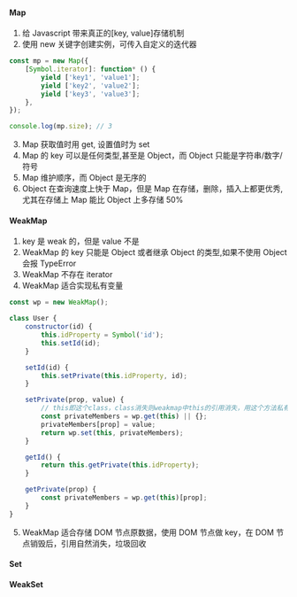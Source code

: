 #### Map

1. 给 Javascript 带来真正的[key, value]存储机制
2. 使用 new 关键字创建实例，可传入自定义的迭代器

```js
const mp = new Map({
    [Symbol.iterator]: function* () {
        yield ['key1', 'value1'];
        yield ['key2', 'value2'];
        yield ['key3', 'value3'];
    },
});

console.log(mp.size); // 3
```

3. Map 获取值时用 get, 设置值时为 set
4. Map 的 key 可以是任何类型,甚至是 Object，而 Object 只能是字符串/数字/符号
5. Map 维护顺序，而 Object 是无序的
6. Object 在查询速度上快于 Map，但是 Map 在存储，删除，插入上都更优秀,尤其在存储上 Map 能比 Object 上多存储 50%

#### WeakMap

1. key 是 weak 的，但是 value 不是
2. WeakMap 的 key 只能是 Object 或者继承 Object 的类型,如果不使用 Object 会报 TypeError
3. WeakMap 不存在 iterator
4. WeakMap 适合实现私有变量

```js
const wp = new WeakMap();

class User {
    constructor(id) {
        this.idProperty = Symbol('id');
        this.setId(id);
    }

    setId(id) {
        this.setPrivate(this.idProperty, id);
    }

    setPrivate(prop, value) {
        // this即这个class，class消失则weakmap中this的引用消失，用这个方法私有变量
        const privateMembers = wp.get(this) || {};
        privateMembers[prop] = value;
        return wp.set(this, privateMembers);
    }

    getId() {
        return this.getPrivate(this.idProperty);
    }

    getPrivate(prop) {
        const privateMembers = wp.get(this)[prop];
    }
}
```

5. WeakMap 适合存储 DOM 节点原数据，使用 DOM 节点做 key，在 DOM 节点销毁后，引用自然消失，垃圾回收

#### Set

#### WeakSet

